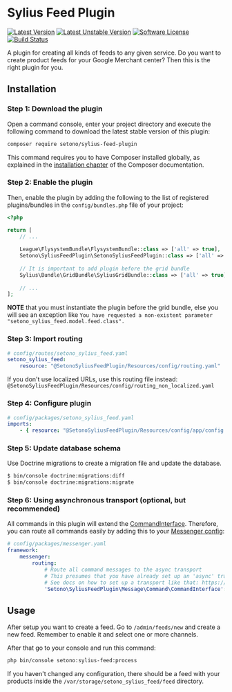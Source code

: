 # Sylius Feed Plugin

[![Latest Version][ico-version]][link-packagist]
[![Latest Unstable Version][ico-unstable-version]][link-packagist]
[![Software License][ico-license]](LICENSE)
[![Build Status][ico-github-actions]][link-github-actions]

A plugin for creating all kinds of feeds to any given service. Do you want to create product feeds for
your Google Merchant center? Then this is the right plugin for you.

## Installation

### Step 1: Download the plugin

Open a command console, enter your project directory and execute the following command to download the latest stable version of this plugin:

```bash
composer require setono/sylius-feed-plugin
```

This command requires you to have Composer installed globally, as explained in the [installation chapter](https://getcomposer.org/doc/00-intro.md) of the Composer documentation.

### Step 2: Enable the plugin

Then, enable the plugin by adding the following to the list of registered plugins/bundles
in the `config/bundles.php` file of your project:

```php
<?php

return [
    // ...
    
    League\FlysystemBundle\FlysystemBundle::class => ['all' => true],
    Setono\SyliusFeedPlugin\SetonoSyliusFeedPlugin::class => ['all' => true],
    
    // It is important to add plugin before the grid bundle
    Sylius\Bundle\GridBundle\SyliusGridBundle::class => ['all' => true],
        
    // ...
];
```

**NOTE** that you must instantiate the plugin before the grid bundle, else you will see an exception like
`You have requested a non-existent parameter "setono_sylius_feed.model.feed.class".`

### Step 3: Import routing

```yaml
# config/routes/setono_sylius_feed.yaml
setono_sylius_feed:
    resource: "@SetonoSyliusFeedPlugin/Resources/config/routing.yaml"
```

If you don't use localized URLs, use this routing file instead: `@SetonoSyliusFeedPlugin/Resources/config/routing_non_localized.yaml`

### Step 4: Configure plugin

```yaml
# config/packages/setono_sylius_feed.yaml
imports:
    - { resource: "@SetonoSyliusFeedPlugin/Resources/config/app/config.yaml" }
```

### Step 5: Update database schema

Use Doctrine migrations to create a migration file and update the database.

```bash
$ bin/console doctrine:migrations:diff
$ bin/console doctrine:migrations:migrate
```

### Step 6: Using asynchronous transport (optional, but recommended)

All commands in this plugin will extend the [CommandInterface](src/Message/Command/CommandInterface.php).
Therefore, you can route all commands easily by adding this to your [Messenger config](https://symfony.com/doc/current/messenger.html#routing-messages-to-a-transport):

```yaml
# config/packages/messenger.yaml
framework:
    messenger:
        routing:
            # Route all command messages to the async transport
            # This presumes that you have already set up an 'async' transport
            # See docs on how to set up a transport like that: https://symfony.com/doc/current/messenger.html#transports-async-queued-messages
            'Setono\SyliusFeedPlugin\Message\Command\CommandInterface': async
```

## Usage
After setup you want to create a feed. Go to `/admin/feeds/new` and create a new feed. Remember to enable it and select
one or more channels.

After that go to your console and run this command:

```bash
php bin/console setono:sylius-feed:process
```

If you haven't changed any configuration, there should be a feed with your products inside the `/var/storage/setono_sylius_feed/feed` directory.


[ico-version]: https://poser.pugx.org/setono/sylius-feed-plugin/v/stable
[ico-unstable-version]: https://poser.pugx.org/setono/sylius-feed-plugin/v/unstable
[ico-license]: https://poser.pugx.org/setono/sylius-feed-plugin/license
[ico-github-actions]: https://github.com/Setono/SyliusFeedPlugin/workflows/build/badge.svg

[link-packagist]: https://packagist.org/packages/setono/sylius-feed-plugin
[link-github-actions]: https://github.com/Setono/SyliusFeedPlugin/actions
